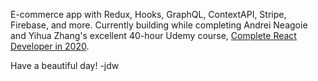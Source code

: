 E-commerce app with Redux, Hooks, GraphQL, ContextAPI, Stripe, Firebase, and more. Currently building while completing Andrei Neagoie and Yihua Zhang's excellent 40-hour Udemy course, [Complete React Developer in 2020](https://www.udemy.com/course/complete-react-developer-zero-to-mastery/).

Have a beautiful day! -jdw